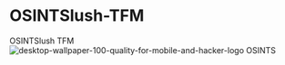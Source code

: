 # OSINTSlush-TFM
OSINTSlush TFM
![desktop-wallpaper-100-quality-for-mobile-and-hacker-logo](https://github.com/OSINTSlush/OSINTSlush-TFM/assets/140528708/e72d1b13-c443-46d4-9a02-3c1e8c67652d)
OSINTS
